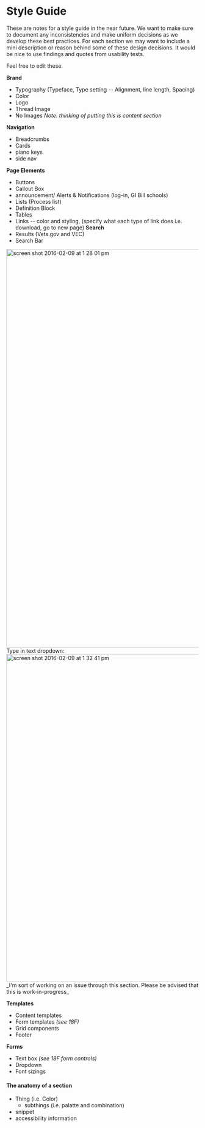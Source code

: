 # Style Guide

These are notes for a style guide in the near future.
We want to make sure to document any inconsistencies and make uniform decisions as we develop these best practices.
For each section we may want to include a mini description or reason behind some of these design decisions. 
It would be nice to use findings and quotes from usability tests.

Feel free to edit these.

**Brand**
  - Typography (Typeface, Type setting -- Alignment, line length, Spacing)
  - Color
  - Logo
  - Thread Image
  - No Images _Note: thinking of putting this is content section_

**Navigation**
  - Breadcrumbs
  - Cards
  - piano keys
  - side nav

**Page Elements**
  - Buttons
  - Callout Box
  - announcement/ Alerts & Notifications (log-in, GI Bill schools)
  - Lists (Process list)
  - Definition Block
  - Tables 
  - Links -- color and styling, (specify what each type of link does i.e. download, go to new page)
**Search**
  - Results (Vets.gov and VEC)
  - Search Bar

<img width="1045" alt="screen shot 2016-02-09 at 1 28 01 pm" src="https://cloud.githubusercontent.com/assets/13420618/12926748/d7ad03d4-cf32-11e5-9ce1-17cd95d4dba3.png">
        Type in text dropdown:
        <img width="860" alt="screen shot 2016-02-09 at 1 32 41 pm" src="https://cloud.githubusercontent.com/assets/13420618/12926715/b52ece32-cf32-11e5-8a9b-b046f6e02c5a.png">
_I'm sort of working on an issue through this section. Please be advised that this is work-in-progress_

**Templates**
 - Content templates
 - Form templates _(see 18F)_
 - Grid components
 - Footer

**Forms**
  - Text box _(see 18F form controls)_
  - Dropdown
  - Font sizings

#### The anatomy of a section
  - Thing (i.e. Color)
    - subthings (i.e. palatte and combination)
  - snippet
  - accessibility information
